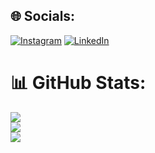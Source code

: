 

## 🌐 Socials:
[![Instagram](https://img.shields.io/badge/Instagram-%23E4405F.svg?logo=Instagram&logoColor=white)](https://instagram.com/joao_remocri) [![LinkedIn](https://img.shields.io/badge/LinkedIn-%230077B5.svg?logo=linkedin&logoColor=white)](https://linkedin.com/joaovitorremocrilauschner/)


# 📊 GitHub Stats:
![](https://github-readme-stats.vercel.app/api?username=jvitorr13&theme=blue-green&hide_border=false&include_all_commits=true&count_private=true)<br/>
![](https://github-readme-streak-stats.herokuapp.com/?user=jvitorr13&theme=blue-green&hide_border=false)<br/>
![](https://github-readme-stats.vercel.app/api/top-langs/?username=jvitorr13&theme=blue-green&hide_border=false&include_all_commits=true&count_private=true&layout=compact)


